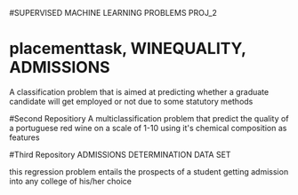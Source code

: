 #SUPERVISED MACHINE LEARNING PROBLEMS PROJ_2

# placementtask, WINEQUALITY, ADMISSIONS
A classification problem that is aimed at predicting whether a graduate candidate will get employed or not due to some statutory methods

#Second Repositiory
A multiclassification problem that predict the quality of a portuguese red wine on a scale of 1-10 using it's chemical composition as  features

#Third Repository
ADMISSIONS DETERMINATION DATA SET


this regression problem entails the prospects of a student getting admission into any college of his/her choice

